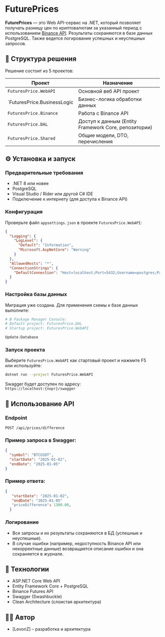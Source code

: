 # FuturePrices

**FuturePrices** — это Web API-сервис на .NET, который позволяет получать разницу цен по криптовалютам за указанный период с использованием [Binance API](https://binance-docs.github.io/apidocs/futures/en/). Результаты сохраняются в базе данных PostgreSQL. Также ведется логирование успешных и неуспешных запросов.

## 📁 Структура решения

Решение состоит из 5 проектов:

| Проект                        | Назначение                                                            |
|-------------------------      |-----------------------------------------------------------------------|
| `FuturesPrice.WebAPI`         | Основной веб API проект                                               |
| `FuturesPrice.BusinessLogic   | Бизнес-логика обработки данных                                        |
| `FuturesPrice.Binance`        | Работа с Binance API                                                  |
| `FuturesPrice.DAL`            | Доступ к данным (Entity Framework Core, репозитории)                  |
| `FuturesPrice.Shared`         | Общие модели, DTO, перечисления                                       |

## ⚙️ Установка и запуск

### Предварительные требования

- .NET 8 или новее
- PostgreSQL
- Visual Studio / Rider или другой C# IDE
- Подключение к интернету (для доступа к Binance API)

### Конфигурация

Проверьте файл `appsettings.json` в проекте `FuturesPrice.WebAPI`:

```json
{
  "Logging": {
    "LogLevel": {
      "Default": "Information",
      "Microsoft.AspNetCore": "Warning"
    }
  },
  "AllowedHosts": "*",
  "ConnectionStrings": {
    "DefaultConnection": "Host=localhost;Port=5432;Username=postgres;Password=password;Database=FuturesPriceDb"
  }
}
```

### Настройка базы данных

Миграция уже создана. Для применения схемы к базе данных выполните:

```bash
# В Package Manager Console:
# Default project: FuturesPrice.DAL
# Startup project: FuturesPrice.WebAPI

Update-Database
```

### Запуск проекта

Выберите `FuturesPrice.WebAPI` как стартовый проект и нажмите F5  
или используйте:

```bash
dotnet run --project FuturesPrice.WebAPI
```

Swagger будет доступен по адресу:  
`https://localhost:{порт}/swagger`

## 📌 Использование API

### Endpoint

`POST /api/prices/difference`

### Пример запроса в Swagger:

```json
{
  "symbol": "BTCUSDT",
  "startDate": "2025-01-02",
  "endDate": "2025-01-05"
}
```

### Пример ответа:

```json
{
   "startDate": "2025-01-02",
   "endDate": "2025-01-05"
   "priceDifference": 1300.00,
  }
```

### Логирование

- Все запросы и их результаты сохраняются в БД (успешные и неуспешные).
- В случае ошибки (например, недоступность Binance API или некорректные данные) возвращается описание ошибки и она сохраняется в журнале.

## 🧱 Технологии

- ASP.NET Core Web API
- Entity Framework Core + PostgreSQL
- Binance Futures API
- Swagger (Swashbuckle)
- Clean Architecture (слоистая архитектура)

## 🧑‍💻 Автор

- [LevonZ] – разработка и архитектура